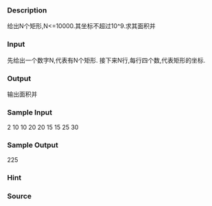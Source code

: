 
### Description
给出N个矩形,N<=10000.其坐标不超过10^9.求其面积并
### Input
先给出一个数字N,代表有N个矩形.
接下来N行,每行四个数,代表矩形的坐标.
### Output
输出面积并
### Sample Input
2
10 10 20 20
15 15 25 30
### Sample Output
225 
### Hint

### Source
